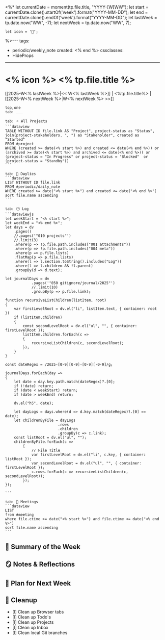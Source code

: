 <%*
	let currentDate = moment(tp.file.title, "YYYY-[W]WW");
	let start = currentDate.clone().startOf('week').format("YYYY-MM-DD");
	let end = currentDate.clone().endOf('week').format("YYYY-MM-DD");
	let lastWeek = tp.date.now("WW", -7);
	let nextWeek = tp.date.now("WW", 7);

	let icon = '📂';
%>---
tags:
  - periodic/weekly_note
created: <% end %>
cssclasses:
  - HideProps
---
# <% icon %> <% tp.file.title %>

[[2025-W<% lastWeek %>|<< W<% lastWeek %>]] | <%tp.file.title%> | [[2025-W<% nextWeek %>|W<% nextWeek %> >>]]

````tabs
top,one
tab: ___

tab: ⭐ All Projects
```dataview
TABLE WITHOUT ID file.link AS "Project", project-status as "Status", join(project-stakeholders, ", ") as "Stakeholder", created as "Started"
FROM #project
WHERE (created >= date(<% start %>) and created <= date(<% end %>)) or (archived >= date(<% start %>) and archived <= date(<% end %>)) or (project-status = "In Progress" or project-status = "Blocked"  or (project-status = "Standby"))
```

tab: 🔄 Daylies
```dataview
LIST WITHOUT ID file.link
FROM #periodic/daily_note 
WHERE created >= date("<% start %>") and created <= date("<% end %>")
sort file.name ascending
```

tab: 🕐 Log
```dataviewjs
let weekStart = "<% start %>";
let weekEnd = "<% end %>";
let days = dv
	.pages()
	//.pages('"010 projects"')
	//.limit(3)
	.where(p => !p.file.path.includes("001 attachments"))
	.where(p => !p.file.path.includes("004 meta"))
	.where(p => p.file.lists)
	.flatMap(p => p.file.lists)
	.where(l => l.section.toString().includes("Log"))
	.where(l => l.children && !l.parent)
	.groupBy(d => d.text);

let journalDays = dv
			.pages('"050 gitignore/journal/2025"')
			//.limit(10)
			.groupBy(p => p.file.link);

function recursiveListChildren(listItem, root)
{
	var firstLevelRoot = dv.el("li", listItem.text, { container: root })
	if (listItem.children)
	{
		const secondLevelRoot = dv.el("ul", "", { container: firstLevelRoot });
		listItem.children.forEach(c => 
		{		
			recursiveListChildren(c, secondLevelRoot);
		});
	}
}

const dateRegex = /2025-[0-9][0-9]-[0-9][-0-9]/g;

journalDays.forEach(day => 
{
	let date = day.key.path.match(dateRegex)?.[0];
	if (!date) return;
	if (date < weekStart) return;
	if (date > weekEnd) return;

	dv.el("h5", date);
	
	let dayLogs = days.where(d => d.key.match(dateRegex)?.[0] == date);
	let childrenByFile = dayLogs
						.rows
						.children
						.groupBy(c => c.link);
	const listRoot = dv.el("ul", "");
	childrenByFile.forEach(c => 
		{
		    // File Title			
			var firstLevelRoot = dv.el("li", c.key, { container: listRoot });
			var secondLevelRoot = dv.el("ul", "", { container: firstLevelRoot });
			c.rows.forEach(c => recursiveListChildren(c, secondLevelRoot));
		});
});

```

tab: 📆 Meetings
```dataview
LIST
from #meeting 
where file.ctime >= date("<% start %>") and file.ctime <= date("<% end %>")
sort file.name ascending
```
````

## 🌳 Summary of the Week


## 🪞 Notes & Reflections

  
## 🌱 Plan for Next Week


## 🧹 Cleanup

- [l] Clean up Browser tabs
- [l] Clean up Todo's 
- [l] Clean up Projects 
- [l] Clean up Inbox
- [l] Clean local Git branches